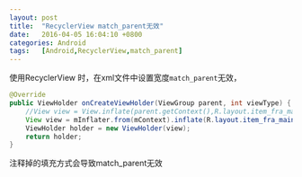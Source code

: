```yaml
---
layout: post
title:  "RecyclerView match_parent无效"
date:   2016-04-05 16:04:10 +0800
categories: Android
tags:	[Android,RecyclerView,match_parent]
---
```

使用RecyclerView 时，在xml文件中设置宽度`match_parent`无效，

```java
@Override 
public ViewHolder onCreateViewHolder(ViewGroup parent, int viewType) { 
    //View view = View.inflate(parent.getContext(),R.layout.item_fra_main2, null); 
    View view = mInflater.from(mContext).inflate(R.layout.item_fra_main2, parent, false); 
    ViewHolder holder = new ViewHolder(view); 
    return holder; 
} 
```
    
注释掉的填充方式会导致match_parent无效